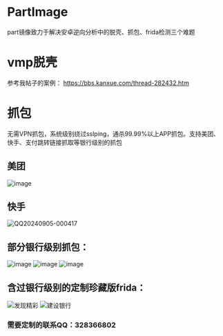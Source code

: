 # PartImage
part镜像致力于解决安卓逆向分析中的脱壳、抓包、frida检测三个难题

# vmp脱壳
参考我帖子的案例：
https://bbs.kanxue.com/thread-282432.htm

# 抓包
无需VPN抓包，系统级别绕过sslping，通杀99.99%以上APP抓包。支持美团、快手、支付跳转链接抓取等银行级别的抓包
## 美团
![image](https://github.com/user-attachments/assets/b4e39aaf-6977-4955-87a5-f6047e027c43)

## 快手
![QQ20240905-000417](https://github.com/user-attachments/assets/36e8debe-b5be-43a1-9c15-4c0baf9f9875)

## 部分银行级别抓包：
![image](https://github.com/user-attachments/assets/b1a5087f-978e-4494-b45a-60dc35640b2b)
![image](https://github.com/user-attachments/assets/6e685e91-5503-4b01-863d-8e906c9a3053)
![image](https://github.com/user-attachments/assets/951421ab-1b0c-431d-a866-9731b9883981)

## 含过银行级别的定制珍藏版frida：
![发现精彩](https://github.com/user-attachments/assets/1ed8fb69-e7b0-4fe3-aee2-f3df65b8549d)
![建设银行](https://github.com/user-attachments/assets/62c9159f-ef49-4ad7-b124-d8d190d778bf)

### 需要定制的联系QQ：328366802
